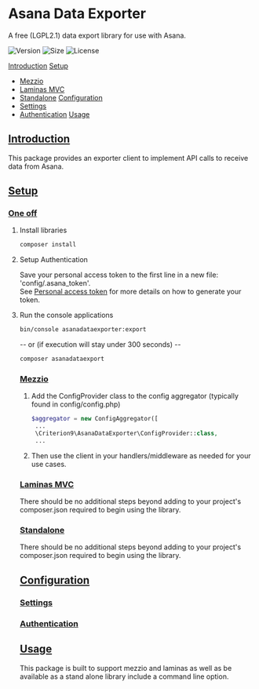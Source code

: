 # Asana Data Exporter
A free (LGPL2.1) data export library for use with Asana.

![Version](https://img.shields.io/github/v/release/criterion9/asanadataexporter)
![Size](https://img.shields.io/github/languages/code-size/criterion9/asanadataexporter)
![License](https://img.shields.io/github/license/criterion9/asanadataexporter)

[Introduction](#introduction)
[Setup](#setup)
* [Mezzio](#mezzio)
* [Laminas MVC](#laminasmvc)
* [Standalone](#standalone)
[Configuration](#configuration)
* [Settings](#settings)
* [Authentication](#authentication)
[Usage](#usage)

## <a name="introduction" href="#introduction">Introduction</a>
This package provides an exporter client to implement API calls to receive data 
from Asana.

## <a name="setup" href="#setup">Setup</a>

### <a name="oneoff" href="#oneoff">One off</a>
<ol>
<li>Install libraries

````bash
composer install
````
</li>
<li>Setup Authentication

Save your personal access token to the first line in a new file: 
'config/.asana_token'.  
See [Personal access token](https://developers.asana.com/docs/personal-access-token) 
for more details on how to generate your token.
</li>
<li>Run the console applications

````bash
bin/console asanadataexporter:export
````

-- or (if execution will stay under 300 seconds) --

````bash
composer asanadataexport
````
</li>

### <a name="mezzio" href="#mezzio">Mezzio</a>
<ol>
<li>Add the ConfigProvider class to the config aggregator (typically found in config/config.php)

````php
$aggregator = new ConfigAggregator([
 ...
 \Criterion9\AsanaDataExporter\ConfigProvider::class,
 ...
````
</li>
<li>Then use the client in your handlers/middleware as needed for your use cases.</li>
</ol>

### <a name="laminasmvc" href="#laminasmvc">Laminas MVC</a>
There should be no additional steps beyond adding to your project's composer.json required to begin using the library.

### <a name="standalone" href="#standalone">Standalone</a>
There should be no additional steps beyond adding to your project's composer.json required to begin using the library.

## <a name="configuration" href="#configuration">Configuration</a>

### <a name="settings" href="#settings">Settings</a>

### <a name="authentication" href="#authentication">Authentication</a>

## <a name="usage" href="#usage">Usage</a>
This package is built to support mezzio and laminas as well as be available as 
a stand alone library include a command line option.
 